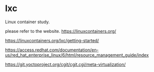 # lxc
Linux container study.

please refer to the website.
https://linuxcontainers.org/ 

https://linuxcontainers.org/lxc/getting-started/

https://access.redhat.com/documentation/en-us/red_hat_enterprise_linux/6/html/resource_management_guide/index

https://git.yoctoproject.org/cgit/cgit.cgi/meta-virtualization/

